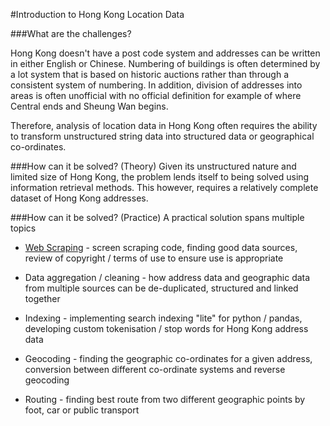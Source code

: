 #Introduction to Hong Kong Location Data

###What are the challenges?

Hong Kong doesn't have a post code system and addresses can be written in either English or Chinese. Numbering of buildings is often determined by a lot system that is based on historic auctions rather than through a consistent system of numbering. In addition, division of addresses into areas is often unofficial with no official definition for example of where Central ends and Sheung Wan begins.

Therefore, analysis of location data in Hong Kong often requires the ability to transform unstructured string data into structured data or geographical co-ordinates.

###How can it be solved? (Theory)
Given its unstructured nature and limited size of Hong Kong, the problem lends itself to being solved using information retrieval methods. This however, requires a relatively complete dataset of Hong Kong addresses.

###How can it be solved? (Practice)
A practical solution spans multiple topics

* [Web Scraping](https://github.com/plagiarisedwords/Hong-Kong-Location-Data/wiki/Web-Scraping) - screen scraping code, finding good data sources, review of copyright / terms of use to ensure use is appropriate

* Data aggregation / cleaning - how address data and geographic data from multiple sources can be de-duplicated, structured and linked together

* Indexing - implementing search indexing "lite" for python / pandas, developing custom tokenisation / stop words for Hong Kong address data

* Geocoding - finding the geographic co-ordinates for a given address, conversion between different co-ordinate systems and reverse geocoding

* Routing - finding best route from two different geographic points by foot, car or public transport


